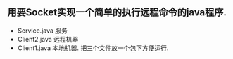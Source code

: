 
## 用要Socket实现一个简单的执行远程命令的java程序.

- Service.java  服务
- Client2.java  远程机器
- Client1.java  本地机器.
把三个文件放一个包下方便运行.
